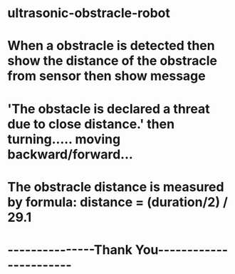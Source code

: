 # ultrasonic-obstracle-robot

# When a obstracle is detected then show the distance of the obstracle from sensor then show message 
# 'The obstacle is declared a threat due to close distance.' then turning..... moving backward/forward...
# The obstracle distance is measured by formula: distance = (duration/2) / 29.1

# ---------------Thank You-----------------------
